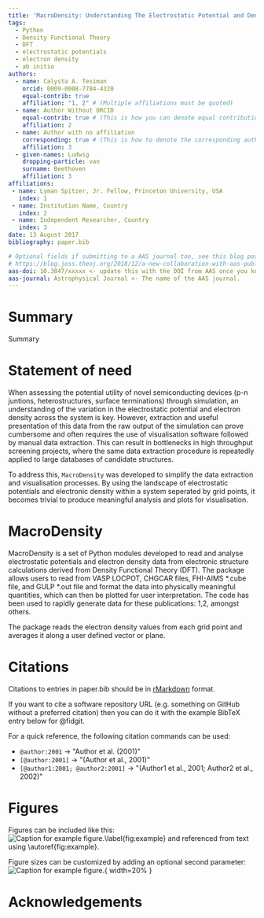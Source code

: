 ```yaml
---
title: 'MacroDensity: Understanding The Electrostatic Potential and Density Landscapes within Systems from Quantum Mechanical Sumulations'
tags:
  - Python
  - Density Functional Theory
  - DFT
  - electrostatic potentials
  - electron density 
  - ab initio
authors:
  - name: Calysta A. Tesiman
    orcid: 0009-0008-7784-4320
    equal-contrib: true
    affiliation: "1, 2" # (Multiple affiliations must be quoted)
  - name: Author Without ORCID
    equal-contrib: true # (This is how you can denote equal contributions between multiple authors)
    affiliation: 2
  - name: Author with no affiliation
    corresponding: true # (This is how to denote the corresponding author)
    affiliation: 3
  - given-names: Ludwig
    dropping-particle: van
    surname: Beethoven
    affiliation: 3
affiliations:
 - name: Lyman Spitzer, Jr. Fellow, Princeton University, USA
   index: 1
 - name: Institution Name, Country
   index: 2
 - name: Independent Researcher, Country
   index: 3
date: 13 August 2017
bibliography: paper.bib

# Optional fields if submitting to a AAS journal too, see this blog post:
# https://blog.joss.theoj.org/2018/12/a-new-collaboration-with-aas-publishing
aas-doi: 10.3847/xxxxx <- update this with the DOI from AAS once you know it.
aas-journal: Astrophysical Journal <- The name of the AAS journal.
---
```


# Summary

Summary 

# Statement of need

When assessing the potential utility of novel semiconducting devices (p-n juntions, 
heterostructures, surface terminations) through simulation, an understanding of the 
variation in the electrostatic potential and electron density across the system is key. 
However, extraction and useful presentation of this data from the raw output of the 
simulation can prove cumbersome and often requires the use of visualisation software followed 
by manual data extraction. This can result in bottlenecks in high throughput screening projects, 
where the same data extraction procedure is repeatedly applied to large databases of candidate structures.

To address this, ``MacroDensity`` was developed to simplify the data extraction and visualisation processes. 
By using the landscape of electrostatic potentials and electronic density within a system seperated by grid points,
it becomes trivial to produce meaningful analysis and plots for visualisation. 

# MacroDensity

MacroDensity is a set of Python modules developed to read and analyse electrostatic potentials and electron 
density data from electronic structure calculations derived from Density Functional Theory (DFT). The package 
allows users to read from VASP LOCPOT, CHGCAR files,  FHI-AIMS *.cube file, and GULP *.out 
file and format the data into physically meaningful quantities, which can then be plotted for user interpretation.
The code has been used to rapidly generate data for these publications: 1,2, amongst others. 

The package reads the electron density values from each grid point and averages it along a user defined vector
or plane. 

# Citations

Citations to entries in paper.bib should be in
[rMarkdown](http://rmarkdown.rstudio.com/authoring_bibliographies_and_citations.html)
format.

If you want to cite a software repository URL (e.g. something on GitHub without a preferred
citation) then you can do it with the example BibTeX entry below for @fidgit.

For a quick reference, the following citation commands can be used:
- `@author:2001`  ->  "Author et al. (2001)"
- `[@author:2001]` -> "(Author et al., 2001)"
- `[@author1:2001; @author2:2001]` -> "(Author1 et al., 2001; Author2 et al., 2002)"

# Figures

Figures can be included like this:
![Caption for example figure.\label{fig:example}](figure.png)
and referenced from text using \autoref{fig:example}.

Figure sizes can be customized by adding an optional second parameter:
![Caption for example figure.](figure.png){ width=20% }

# Acknowledgements

